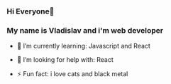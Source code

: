 ### Hi Everyone👋
### My name is Vladislav and i'm web developer

<!--
**Vlad-Shaitanov/Vlad-Shaitanov** is a ✨ _special_ ✨ repository because its `README.md` (this file) appears on your GitHub profile.

Here are some ideas to get you started:
-->

<!-- - 🔭 I’m currently working on ... -->
- 🌱 I’m currently learning: Javascript and React
<!-- - 👯 I’m looking to collaborate on ...-->
- 🤔 I’m looking for help with: React
<!-- - 💬 Ask me about ...-->
<!-- - 📫 How to reach me: ...-->
<!-- - 😄 Pronouns: ...-->
- ⚡ Fun fact: i love cats and black metal

